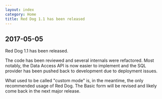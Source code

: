 ```yaml
---
layout: index
category: Home
title: Red Dog 1.1 has been released
---
```


## 2017-05-05

Red Dog 1.1 has been released.

The code has been reviewed and several internals were refactored. Most notably, the Data Access API is now easier to implement and the SQL provider has been pushed back to development due to deployment issues.

What used to be called "custom mode" is, in the meantime, the only recommended usage of Red Dog. The Basic form will be revised and likely come back in the next major release.
